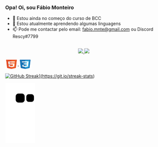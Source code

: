 ### Opa! Oi, sou Fábio Monteiro


- 🔭 Estou ainda no começo do curso de BCC
- 🌱 Estou atualmente aprendendo algumas linguagens
- 📫 Pode me contactar pelo email: fabio.mnte@gmail.com ou Discord Rescy#7799
##
<div align="center">
  <a href="https://github.com/">
  <img height="180em" src="https://github-readme-stats.vercel.app/api?username=fabio-mnte&show_icons=true&theme=tokyonight&include_all_commits=true&count_private=true"/>
  <img height="180em" src="https://github-readme-stats.vercel.app/api/top-langs/?username=fabio-mnte&layout=compact&langs_count=7&theme=tokyonight"/>
</div>
  <div style="display: inline_block"><br>
  <img align="center" alt="Fabio-HTML" height="30" width="40" src="https://raw.githubusercontent.com/devicons/devicon/master/icons/html5/html5-original.svg">
  <img align="center" alt="Fabio-CSS" height="30" width="40" src="https://raw.githubusercontent.com/devicons/devicon/master/icons/css3/css3-original.svg">
 </div>

![GitHub Streak](http://github-readme-streak-stats.herokuapp.com?user=Fabio-Mnte&theme=tokyonight_duo&date_format=j%20M%5B%20Y%5D)](https://git.io/streak-stats)

  
![Snake animation](https://github.com/fabio-mnte/fabio-mnte/blob/output/github-contribution-grid-snake.svg)
